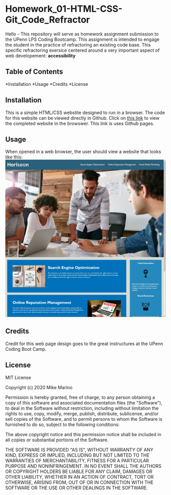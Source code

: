 # Homework_01-HTML-CSS-Git_Code_Refractor

Hello - This repository will serve as homework assignment submission to the UPenn LPS Coding Bootcamp.  This assignment is intended to engage the student in the practice of refractoring an existing code base.  This specific refractoring exersice centered around a very important aspect of web developement: <strong>accessibility</strong>

## Table of Contents
*Installation
*Usage
*Credits
*License


## Installation

This is a simple HTML/CSS webstite designed to run in a browser.  The code for this website can be viewed directly in Github. Click on  <a href = "https://mikemarino.github.io/Homework_01-HTML-CSS-Git_Code_Refractor/">this link</a> to view the completed website in the browswer.  This link is uses Github pages.

## Usage

When opened in a web browser, the user should view a website that looks like this:
![alt text](assets/images/screenshot.jpg)


## Credits
Credit for this web page design goes to the great instructures at the UPenn Coding Boot Camp.  

## License
MIT License

Copyright (c) 2020  Mike Marino

Permission is hereby granted, free of charge, to any person obtaining a copy
of this software and associated documentation files (the "Software"), to deal
in the Software without restriction, including without limitation the rights
to use, copy, modify, merge, publish, distribute, sublicense, and/or sell
copies of the Software, and to permit persons to whom the Software is
furnished to do so, subject to the following conditions:

The above copyright notice and this permission notice shall be included in all
copies or substantial portions of the Software.

THE SOFTWARE IS PROVIDED "AS IS", WITHOUT WARRANTY OF ANY KIND, EXPRESS OR
IMPLIED, INCLUDING BUT NOT LIMITED TO THE WARRANTIES OF MERCHANTABILITY,
FITNESS FOR A PARTICULAR PURPOSE AND NONINFRINGEMENT. IN NO EVENT SHALL THE
AUTHORS OR COPYRIGHT HOLDERS BE LIABLE FOR ANY CLAIM, DAMAGES OR OTHER
LIABILITY, WHETHER IN AN ACTION OF CONTRACT, TORT OR OTHERWISE, ARISING FROM,
OUT OF OR IN CONNECTION WITH THE SOFTWARE OR THE USE OR OTHER DEALINGS IN THE
SOFTWARE.
